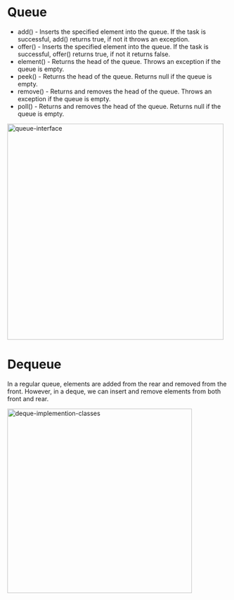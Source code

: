 # Queue

* add() - Inserts the specified element into the queue. If the task is successful, add() returns true, if not it throws an exception.
* offer() - Inserts the specified element into the queue. If the task is successful, offer() returns true, if not it returns false.
* element() - Returns the head of the queue. Throws an exception if the queue is empty.
* peek() - Returns the head of the queue. Returns null if the queue is empty.
* remove() - Returns and removes the head of the queue. Throws an exception if the queue is empty.
* poll() - Returns and removes the head of the queue. Returns null if the queue is empty.

<img width="492" alt="queue-interface" src="https://github.com/user-attachments/assets/973c0cc3-2d6f-4409-ab0b-4d32c80700fe">

# Dequeue

In a regular queue, elements are added from the rear and removed from the front. However, in a deque, we can insert and remove elements from both front and rear.

<img width="420" alt="deque-implemention-classes" src="https://github.com/user-attachments/assets/db07f884-f55b-4e63-a01c-630df4511acc">
